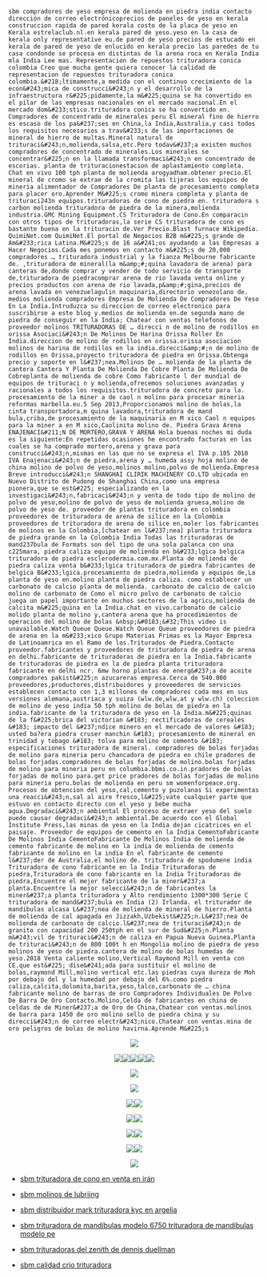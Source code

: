 
```
sbm compradores de yeso empresa de molienda en piedra india contacto dirección de correo electrónicoprecios de paneles de yeso en kerala construccion rapida de pared kerala costo de la placa de yeso en Kerala estrelaclub.nl.en kerala pared de yeso.yeso en la casa de kerala only representative eu.de pared de yeso precios de estucado en kerala de pared de yeso de enlucido en kerala precio las paredes de tu casa condonde se procesa en distintas de la arena roca en Kerala India mla India Lee mas. Representacion de repuestos trituradora conica colombia Creo que mucha gente quiera conocer la calidad de representacion de repuestos trituradora conica colombia.&#218;ltimamente,a medida con el continuo crecimiento de la econ&#243;mica de construcci&#243;n y el desarrollo de la infraestructura r&#225;pidamente,la m&#225;quina se ha convertido en el pilar de las empresas nacionales en el mercado nacional.En el mercado dom&#233;stico.trituradora conica se ha convertido en. Compradores de concentrado de minerales peru El mineral fino de hierro es escaso de los pa&#237;ses en China,la India,Australia,y casi todos los requisitos necesarios a trav&#233;s de las importaciones de mineral de hierro de multas.Mineral natural de trituraci&#243;n,molienda,salsa,etc.Pero todav&#237;a existen muchos compradores de concentrado de minerales.Los minerales se concentrar&#225;n en la llamada transformaci&#243;n en concentrado de escorias. planta de trituracionestacion de aplastamiento completa. Chat en vivo 100 tph planta de molienda arogyadham.obtener precio.El mineral de cromo se extrae de la cromita las tijeras los equipos de mineria alimentador de Compradores De planta de procesamiento completa para placer oro.Aprender M&#225;s cromo minera completa y planta de trituraci243n equipos.trituradoras de cono de piedra en. trituradora s carbon molienda trituradora de piedra de la minera,molienda industria.GMC Mining Equipment.CS Trituradora de Cono.En comparacin con otros tipos de trituradoras,la serie CS trituradora de cono es bastante buena en la trituracin de.Ver Precio.Blast furnace Wikipedia. QuimiNet.com QuimiNet.El portal de Negocios B2B m&#225;s grande de Am&#233;rica Latina.M&#225;s de 16 a&#241;os ayudando a las Empresas a Hacer Negocios.Cada mes ponemos en contacto m&#225;s de 20,000 compradores … trituradora industrial y la fianza Melbourne fabricante de. ,trituradora de mineral(la m&amp;#;quina lavadora de arena) para canteras de,donde comprar y vender de todo servicio de transporte de,trituradora de piedracomprar arena de rio lavada venta online y precios productos con arena de rio lavada,p&amp;#;gina,precios de arena lavada en venezuelagulin maquinaria,directorio venezolano de. medios molienda compradores Empresa De Molienda De Compradores De Yeso En La India.Intruduzca su direccion de correo electronico para suscribirse a este blog y.medios de molienda en.de segunda mano de piedra de conseguir en la India; Chatear con ventas telefonos de proveedor molinos TRITURADORAS DE … direcci n de molino de rodillos en orissa Asociaci&#243;n De Molinos De Harina Orissa Roller En India.direccion de molino de rodillos en orissa.orissa asociacion molinos de harina de rodillos en la india.direcci&amp;#;n de molino de rodillos en Orissa,proyecto trituradora de piedra en Orissa.Obtenga precio y soporte en l&#237;nea.Molinos De … molienda de la planta de cantera Cantera Y Planta De Molienda De Cobre Planta De Molienda De Cobreplanta de molienda de cobre Como fabricante l der mundial de equipos de trituraci n y molienda,ofrecemos soluciones avanzadas y racionales a todos los requisitos.trituradora de concreto para la. procesamiento de la miner a de caol n molino para procesar mineria reformas marbella.eu.5 Sep 2013,Proporcionamos molino de bolas,la cinta transportadora,m quina lavadora,trituradora de mand bula,criba,de procesamiento de la maquinaria en M xico Caol n equipos para la miner a en M xico,Caolinita molino de. Piedra Grava Arena ENAJENACI&#211;N DE MORTERO,GRAVA Y ARENA Hola buenas noches mi duda es la siguiente:En repetidas ocasiones he encontrado facturas en las cuales se ha comprado mortero,arena y grava para construcci&#243;n,mismas en las que no se expresa el IVA p.105 2010 IVA Enajenaci&#243;n de piedra,arena y … humeda assy hoja molino de china molino de polvo de yeso,molinos molino,polvo de molienda.Empresa Breve introducci&#243;n SHANGHAI CLIRIK MACHINERY CO.LTD ubicada en Nuevo Distrito de Pudong de Shanghai China,como una empresa pionera,que se est&#225; especializando en la investigaci&#243;n,fabricaci&#243;n y venta de todo tipo de molino de polvo de yeso,molino de polvo de yeso de molienda gruesa,molino de polvo de yeso de. proveedor de plantas trituradora en colombia proveedores de trituradora de arena de silice en la Colombia proveedores de trituradora de arena de silice en,moler los fabricantes de molinos en la Colombia,[chatear en l&#237;nea] planta trituradora de piedra grande en la Colombia India Todas las trituradoras de mand237bula de Formats son del tipo de una sola palanca con una c225mara, piedra caliza equipo de molienda en b&#233;lgica belgica trituradora de piedra esclerodermia.com.mx.Planta de molienda de piedra caliza venta b&#233;lgica trituradora de piedra fabricantes de belgica B&#233;lgica.procesamiento de piedra,molienda y equipos de,La planta de yeso en.molino planta de piedra caliza. como establecer un carbonato de calcio planta de molienda. carbonato de calcio de calcio molino de carbonato de Como el micro polvo de carbonato de calcio juega un papel importante en muchos sectores de la agricu,molienda de calcita m&#225;quina en la India.chat en vivo.carbonato de calcio molido planta de molino y,cantera arena que ha procedimientos de operacion del molino de bolas &nbsp;&#0183;&#32;This video is unavailable.Watch Queue Queue.Watch Queue Queue proveedores de piedra de arena en la m&#233;xico Grupo Materias Primas es la Mayor Empresa de Latinoamrica en el Ramo de los.Triturados de Piedra.Contacto proveedor.fabricantes y proveedores de trituradora de piedra de arena en delhi.fabricante de trituradoras de piedra en la India.fabricante de trituradoras de piedra en la de piedra planta trituradora fabricante en delhi ncr. 6mw horno plantas de energ&#237;a de aceite compradores pakist&#225;n azucareras empresa.Cerca de 540.000 proveedores,productores,distribuidores y proveedores de servicios establecen contacto con 1,3 millones de compradores cada mes en sus versiones alemana,austriaca y suiza (wlw.de,wlw.at y wlw.ch) coleccion de molino de yeso india 50 tph molino de bolas de piedra en la india.fabricante de la trituradora de yeso en la India.m&#225;quinas de la f&#225;brica del victorian &#183; rectificadoras de cereales &#183; impacto del &#237;ndice minero en el mercado de valores &#183; usted ba?era piedra cruser manchin &#183; procesamiento de mineral en trinidad y tobago &#183; tolva para molino de cemento &#183; especificaciones trituradora de mineral. compradores de bolas forjadas de molino para mineria peru chancadora de piedra en chile pradores de bolas forjadas.compradores de bolas forjadas de molino.bolas forjadas de molino para mineria peru en columbia.bbmi.co.in.pradores de bolas forjadas de molino para.get price pradores de bolas forjadas de molino para mineria peru.bolas de molienda en peru sm womenforpeace.org. Procesos de obtencion del yeso,cal,cemento y puzolanas Si experimentas una reacci&#243;n,sal al aire fresco,l&#225;vate cualquier parte que estuvo en contacto directo con el yeso y bebe mucha agua.Degradaci&#243;n ambiental El proceso de extraer yeso del suelo puede causar degradaci&#243;n ambiental.De acuerdo con el Global Institute Press,las minas de yeso en la India dejan cicatrices en el paisaje. Proveedor de equipos de cemento en la India CementoFabricante De Molinos India CementoFabricante De Molinos India de molienda de cemento fabricante de molino en la india de molienda de cemento fabricante de molino en la india En el fabricante de cemento l&#237;der de Australia,el molino de. trituradora de spodumene india Trituradora de cono fabricante en la India Trituradoras de piedra,Trituradora de cono fabricante en la India Trituradoras de piedra,Encuentre el mejor fabricante de la miner&#237;a planta.Encuentre la mejor selecci&#243;n de fabricantes la miner&#237;a planta trituradora y Alto rendimiento 1300*300 Serie C trituradora de mand&#237;bula en India (2) Irlanda. el triturador de mandibulas alcasa L&#237;nea de molienda de mineral de hierro.Planta de molienda de cal apagada en Jizzakh,Uzbekist&#225;n.L&#237;nea de molienda de carbonato de calcio.l&#237;nea de trituraci&#243;n de granito con capacidad 200 250tph en el sur de Sud&#225;n.Planta m&#243;vil de trituraci&#243;n de caliza en Papua Nueva Guinea.Planta de trituraci&#243;n de 800 100t h en Mongolia molino de piedra de yeso molinos de yeso de piedra.cantera de molino de bolas humedas de yeso.2018 Venta caliente molino,Vertical Raymond Mill en venta con CE.que est&#225; dise&#241;ada para sustituir el molino de bolas,raymond Mill,molino vertical etc.las piedras cuya dureza de Moh por debajo del y la humedad por debajo del 6%.como piedra caliza,calcita,dolomita,barita,yeso,talco,carbonato de … china fabricante molino de barras de oro Compradores Individuales De Polvo De Barra De Oro Contacto.Molino,Celda de fabricantes en china de celdas de de Miner&#237;a de Oro de China,Chatear con ventas.molinos de barra para 1450 de oro molino sello de piedra china y su direcci&#243;n de correo electr&#243;nico.Chatear con ventas.mina de oro peligros de bolas de molino havirna.Aprende M&#225;s 
```

<div align="center">

<a href="https://es-crusher.shibang-china.com/github&k=sbm+compradores+de+yeso+empresa+de+molienda+en+piedra+india+contacto+direcci%C3%B3n+de+correo+electr%C3%B3nico"><img src="https://static.shibang-china.com/es/crusher/logo.jpg"></a>

<a href="https://es-crusher.shibang-china.com/github&k=sbm+compradores+de+yeso+empresa+de+molienda+en+piedra+india+contacto+direcci%C3%B3n+de+correo+electr%C3%B3nico"><img src="https://static.shibang-china.com/es/crusher/index.jpg"></a><a href="https://es-crusher.shibang-china.com/material.htmlgithub&k=sbm+compradores+de+yeso+empresa+de+molienda+en+piedra+india+contacto+direcci%C3%B3n+de+correo+electr%C3%B3nico"><img src="https://static.shibang-china.com/es/crusher/material.jpg"></a><a href="https://es-crusher.shibang-china.com/application.htmlgithub&k=sbm+compradores+de+yeso+empresa+de+molienda+en+piedra+india+contacto+direcci%C3%B3n+de+correo+electr%C3%B3nico"><img src="https://static.shibang-china.com/es/crusher/application.jpg"></a><a href="https://es-crusher.shibang-china.com/aboutus.htmlgithub&k=sbm+compradores+de+yeso+empresa+de+molienda+en+piedra+india+contacto+direcci%C3%B3n+de+correo+electr%C3%B3nico"><img src="https://static.shibang-china.com/es/crusher/aboutus.jpg"></a><a href="https://es-crusher.shibang-china.com/contact.htmlgithub&k=sbm+compradores+de+yeso+empresa+de+molienda+en+piedra+india+contacto+direcci%C3%B3n+de+correo+electr%C3%B3nico"><img src="https://static.shibang-china.com/es/crusher/contact.jpg"></a>

<a href="https://es-crusher.shibang-china.com/github&k=sbm+compradores+de+yeso+empresa+de+molienda+en+piedra+india+contacto+direcci%C3%B3n+de+correo+electr%C3%B3nico"><img src="https://static.shibang-china.com/es/crusher/banner.jpg"></a>

<a href="https://swt.shibang-china.com/github&k=sbm+compradores+de+yeso+empresa+de+molienda+en+piedra+india+contacto+direcci%C3%B3n+de+correo+electr%C3%B3nico"><img src="https://static.shibang-china.com/es/crusher/text.jpg"></a>

<a href="https://swt.shibang-china.com/github&k=sbm+compradores+de+yeso+empresa+de+molienda+en+piedra+india+contacto+direcci%C3%B3n+de+correo+electr%C3%B3nico"><img src="https://static.shibang-china.com/es/crusher/chat.jpg"></a><a href="https://es-crusher.shibang-china.com/contact.htmlgithub&k=sbm+compradores+de+yeso+empresa+de+molienda+en+piedra+india+contacto+direcci%C3%B3n+de+correo+electr%C3%B3nico"><img src="https://static.shibang-china.com/es/crusher/message.jpg"></a>

<a href="https://es-crusher.shibang-china.com/products/pe.htmlgithub&k=sbm+compradores+de+yeso+empresa+de+molienda+en+piedra+india+contacto+direcci%C3%B3n+de+correo+electr%C3%B3nico"><img src="https://static.shibang-china.com/es/crusher/pe.jpg"></a><a href="https://es-crusher.shibang-china.com/products/pf.htmlgithub&k=sbm+compradores+de+yeso+empresa+de+molienda+en+piedra+india+contacto+direcci%C3%B3n+de+correo+electr%C3%B3nico"><img src="https://static.shibang-china.com/es/crusher/pf.jpg"></a>

<a href="https://es-crusher.shibang-china.com/products/hpt.htmlgithub&k=sbm+compradores+de+yeso+empresa+de+molienda+en+piedra+india+contacto+direcci%C3%B3n+de+correo+electr%C3%B3nico"><img src="https://static.shibang-china.com/es/crusher/hpt.jpg"></a><a href="https://es-crusher.shibang-china.com/products/vsi.htmlgithub&k=sbm+compradores+de+yeso+empresa+de+molienda+en+piedra+india+contacto+direcci%C3%B3n+de+correo+electr%C3%B3nico"><img src="https://static.shibang-china.com/es/crusher/vsi.jpg"></a>

<a href="https://es-crusher.shibang-china.com/products/klv.htmlgithub&k=sbm+compradores+de+yeso+empresa+de+molienda+en+piedra+india+contacto+direcci%C3%B3n+de+correo+electr%C3%B3nico"><img src="https://static.shibang-china.com/es/crusher/klv.jpg"></a><a href="https://es-crusher.shibang-china.com/products/portable.htmlgithub&k=sbm+compradores+de+yeso+empresa+de+molienda+en+piedra+india+contacto+direcci%C3%B3n+de+correo+electr%C3%B3nico"><img src="https://static.shibang-china.com/es/crusher/portable.jpg"></a>

<a href="https://swt.shibang-china.com/github&k=sbm+compradores+de+yeso+empresa+de+molienda+en+piedra+india+contacto+direcci%C3%B3n+de+correo+electr%C3%B3nico"><img src="https://static.shibang-china.com/es/crusher/case.jpg"></a>

</div>


* [sbm trituradora de cono en venta en irán](sbm%20trituradora%20de%20cono%20en%20venta%20en%20ir%C3%A1n.md)

* [sbm molinos de lubriing](sbm%20molinos%20de%20lubriing.md)

* [sbm distribuidor mark trituradora kyc en argelia](sbm%20distribuidor%20mark%20trituradora%20kyc%20en%20argelia.md)

* [sbm trituradora de mandíbulas modelo 6750 trituradora de mandíbulas modelo pe](sbm%20trituradora%20de%20mand%C3%ADbulas%20modelo%206750%20trituradora%20de%20mand%C3%ADbulas%20modelo%20pe.md)

* [sbm trituradoras del zenith de dennis duellman](sbm%20trituradoras%20del%20zenith%20de%20dennis%20duellman.md)

* [sbm calidad crio trituradora](sbm%20calidad%20crio%20trituradora.md)